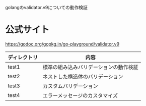 golangのvalidator.v9についての動作検証

# 公式サイト
https://godoc.org/gopkg.in/go-playground/validator.v9

|ディレクトリ|内容|
|---|---|
|test1|標準の組み込みバリデーションの動作検証|
|test2|ネストした構造体のバリデーション|
|test3|カスタムバリデーション|
|test4|エラーメッセージのカスタマイズ|
